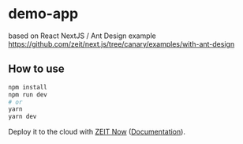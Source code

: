 # demo-app

based on React NextJS / Ant Design example
  https://github.com/zeit/next.js/tree/canary/examples/with-ant-design

## How to use

```bash
npm install
npm run dev
# or
yarn
yarn dev
```

Deploy it to the cloud with [ZEIT Now](https://zeit.co/import?filter=next.js&utm_source=github&utm_medium=readme&utm_campaign=next-example) ([Documentation](https://nextjs.org/docs/deployment)).
